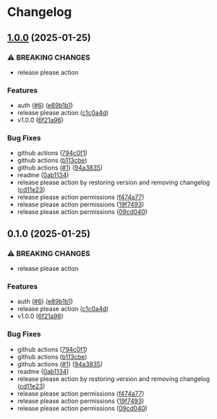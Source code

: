 # Changelog

## [1.0.0](https://github.com/gueriboutmathieu/python_utils/compare/v0.1.0...v1.0.0) (2025-01-25)


### ⚠ BREAKING CHANGES

* release please action

### Features

* auth ([#6](https://github.com/gueriboutmathieu/python_utils/issues/6)) ([e89b1b1](https://github.com/gueriboutmathieu/python_utils/commit/e89b1b1998764153f9f9c7db85edeb2e5ca47255))
* release please action ([c1c0a4d](https://github.com/gueriboutmathieu/python_utils/commit/c1c0a4d8d2eecc675688290d2497b0c3d7c01fe0))
* v1.0.0 ([6f21a96](https://github.com/gueriboutmathieu/python_utils/commit/6f21a967b96479368bce9b5fb662e61b5e02e7d6))


### Bug Fixes

* github actions ([794c0f1](https://github.com/gueriboutmathieu/python_utils/commit/794c0f11c95c642969b878e3aaee1723852309c5))
* github actions ([b113cbe](https://github.com/gueriboutmathieu/python_utils/commit/b113cbe9c084d19f04e1e5a48cd661cf3d8a94aa))
* github actions ([#1](https://github.com/gueriboutmathieu/python_utils/issues/1)) ([94a3835](https://github.com/gueriboutmathieu/python_utils/commit/94a38359a53809e678f26bef7fc9700d2b8f0375))
* readme ([0ab1134](https://github.com/gueriboutmathieu/python_utils/commit/0ab1134629ac253b1ad9e8794326cd2fd938a74b))
* release please action by restoring version and removing changelog ([cd11e23](https://github.com/gueriboutmathieu/python_utils/commit/cd11e23fdb1b72059d03686fb9f30a73d45f3ffd))
* release please action permissions ([f474a77](https://github.com/gueriboutmathieu/python_utils/commit/f474a77af546c505cac930e6682c9a19024aaeea))
* release please action permissions ([19f7493](https://github.com/gueriboutmathieu/python_utils/commit/19f7493fd023d986484fffc3a2e9b6b2fcaf5073))
* release please action permissions ([09cd040](https://github.com/gueriboutmathieu/python_utils/commit/09cd04098ecb3c8713a24fec3c9c99137c13350d))

## 0.1.0 (2025-01-25)


### ⚠ BREAKING CHANGES

* release please action

### Features

* auth ([#6](https://github.com/gueriboutmathieu/python_utils/issues/6)) ([e89b1b1](https://github.com/gueriboutmathieu/python_utils/commit/e89b1b1998764153f9f9c7db85edeb2e5ca47255))
* release please action ([c1c0a4d](https://github.com/gueriboutmathieu/python_utils/commit/c1c0a4d8d2eecc675688290d2497b0c3d7c01fe0))
* v1.0.0 ([6f21a96](https://github.com/gueriboutmathieu/python_utils/commit/6f21a967b96479368bce9b5fb662e61b5e02e7d6))


### Bug Fixes

* github actions ([794c0f1](https://github.com/gueriboutmathieu/python_utils/commit/794c0f11c95c642969b878e3aaee1723852309c5))
* github actions ([b113cbe](https://github.com/gueriboutmathieu/python_utils/commit/b113cbe9c084d19f04e1e5a48cd661cf3d8a94aa))
* github actions ([#1](https://github.com/gueriboutmathieu/python_utils/issues/1)) ([94a3835](https://github.com/gueriboutmathieu/python_utils/commit/94a38359a53809e678f26bef7fc9700d2b8f0375))
* readme ([0ab1134](https://github.com/gueriboutmathieu/python_utils/commit/0ab1134629ac253b1ad9e8794326cd2fd938a74b))
* release please action by restoring version and removing changelog ([cd11e23](https://github.com/gueriboutmathieu/python_utils/commit/cd11e23fdb1b72059d03686fb9f30a73d45f3ffd))
* release please action permissions ([f474a77](https://github.com/gueriboutmathieu/python_utils/commit/f474a77af546c505cac930e6682c9a19024aaeea))
* release please action permissions ([19f7493](https://github.com/gueriboutmathieu/python_utils/commit/19f7493fd023d986484fffc3a2e9b6b2fcaf5073))
* release please action permissions ([09cd040](https://github.com/gueriboutmathieu/python_utils/commit/09cd04098ecb3c8713a24fec3c9c99137c13350d))
